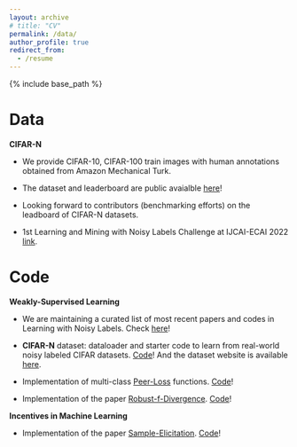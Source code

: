 ```yaml
---
layout: archive
# title: "CV"
permalink: /data/
author_profile: true
redirect_from:
  - /resume
---
```


{% include base_path %}

Data
======
**CIFAR-N**

* We provide CIFAR-10, CIFAR-100 train images with human annotations obtained from Amazon Mechanical Turk. 

* The dataset and leaderboard are public avaialble [here](http://noisylabels.com/)! 

* Looking forward to contributors (benchmarking efforts) on the leadboard of CIFAR-N datasets.

* 1st Learning and Mining with Noisy Labels Challenge at IJCAI-ECAI 2022 [link](http://ucsc-real.soe.ucsc.edu:1995/).

Code
======
**Weakly-Supervised Learning** 

* We are maintaining a curated list of most recent papers and codes in Learning with Noisy Labels. Check [here](https://github.com/weijiaheng/Advances-in-Label-Noise-Learning)!

* **CIFAR-N** dataset: dataloader and starter code to learn from real-world noisy labeled CIFAR datasets. [Code](https://github.com/zwzhu-d/cifar-10-100n)! And the dataset website is available [here](http://noisylabels.com/).

* Implementation of multi-class [Peer-Loss](https://arxiv.org/abs/1910.03231) functions. [Code](https://github.com/weijiaheng/Multi-class-Peer-Loss-functions)!

* Implementation of the paper [Robust-f-Divergence](https://openreview.net/forum?id=WesiCoRVQ15). [Code](https://github.com/weijiaheng/Robust-f-divergence-measures)!

**Incentives in Machine Learning**

* Implementation of the paper [Sample-Elicitation](https://proceedings.mlr.press/v130/wei21c). [Code](https://github.com/weijiaheng/Credible-sample-elicitation)!


